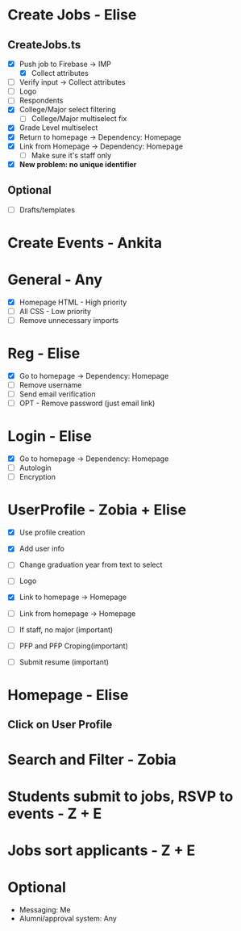 # Create Jobs - Elise
## CreateJobs.ts
- [X] Push job to Firebase -> IMP
    - [X] Collect attributes
- [ ] Verify input -> Collect attributes
- [ ] Logo
- [ ] Respondents
- [X] College/Major select filtering
    - [ ] College/Major multiselect fix
- [X] Grade Level multiselect
- [X] Return to homepage -> Dependency: Homepage
- [X] Link from Homepage -> Dependency: Homepage
    - [ ] Make sure it's staff only
- [X] **New problem: no unique identifier**

## Optional
- [ ] Drafts/templates

# Create Events - Ankita

# General - Any
- [X] Homepage HTML - High priority
- [ ] All CSS - Low priority
- [ ] Remove unnecessary imports

# Reg - Elise 
- [X] Go to homepage -> Dependency: Homepage
- [ ] Remove username
- [ ] Send email verification
- [ ] OPT - Remove password (just email link)

# Login - Elise
- [X] Go to homepage -> Dependency: Homepage
- [ ] Autologin
- [ ] Encryption

# UserProfile - Zobia + Elise
- [X] Use profile creation
- [X] Add user info
- [ ] Change graduation year from text to select
- [ ] Logo
- [X] Link to homepage -> Homepage
- [ ] Link from homepage -> Homepage
- [ ] If staff, no major (important)
- [ ] PFP and PFP Croping(important)
- [ ] Submit resume (important)


# Homepage - Elise
## Click on User Profile

# Search and Filter - Zobia

# Students submit to jobs, RSVP to events - Z + E

# Jobs sort applicants - Z + E

# Optional
- Messaging: Me
- Alumni/approval system: Any
